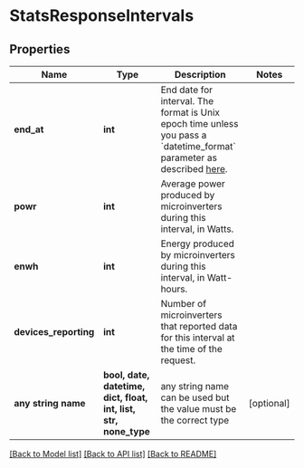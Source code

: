 # StatsResponseIntervals


## Properties
Name | Type | Description | Notes
------------ | ------------- | ------------- | -------------
**end_at** | **int** | End date for interval. The format is Unix epoch time unless you pass a &#x60;datetime_format&#x60; parameter as described [here](https://developer.enphase.com/docs#Datetimes). | 
**powr** | **int** | Average power produced by microinverters during this interval, in Watts. | 
**enwh** | **int** | Energy produced by microinverters during this interval, in Watt-hours. | 
**devices_reporting** | **int** | Number of microinverters that reported data for this interval at the time of the request. | 
**any string name** | **bool, date, datetime, dict, float, int, list, str, none_type** | any string name can be used but the value must be the correct type | [optional]

[[Back to Model list]](../README.md#documentation-for-models) [[Back to API list]](../README.md#documentation-for-api-endpoints) [[Back to README]](../README.md)


